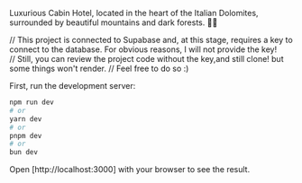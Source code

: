 Luxurious Cabin Hotel, located in the heart of the Italian Dolomites, surrounded by beautiful mountains and dark forests. 🌄🏡

// This project is connected to Supabase and, at this stage, requires a key to connect to the database. For obvious reasons, I will not provide the key!  
// Still, you can review the project code without the key,and still clone! but some things won't render.
// Feel free to do so :)

First, run the development server:

```bash
npm run dev
# or
yarn dev
# or
pnpm dev
# or
bun dev
```

Open [http://localhost:3000] with your browser to see the result.
